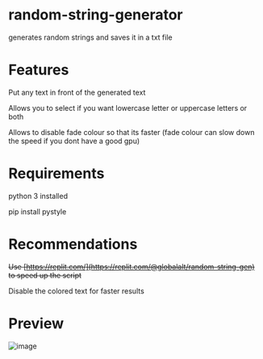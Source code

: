 # random-string-generator
generates random strings and saves it in a txt file

# Features
Put any text in front of the generated text

Allows you to select if you want lowercase letter or uppercase letters or both

Allows to disable fade colour so that its faster (fade colour can slow down the speed if you dont have a good gpu)

# Requirements
python 3 installed

pip install pystyle


#  Recommendations
~~Use [https://replit.com/](https://replit.com/@globalalt/random-string-gen) to speed up the script~~

Disable the colored text for faster results

# Preview

![image](https://user-images.githubusercontent.com/87803221/169863156-4513861c-d5ae-4d6c-8b71-5f8b74b5dcd4.png)
